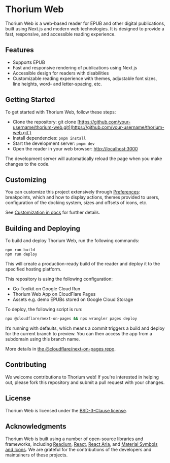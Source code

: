 # Thorium Web

Thorium Web is a web-based reader for EPUB and other digital publications, built using Next.js and modern web technologies. It is designed to provide a fast, responsive, and accessible reading experience.

## Features

- Supports EPUB
- Fast and responsive rendering of publications using Next.js
- Accessible design for readers with disabilities
- Customizable reading experience with themes, adjustable font sizes, line heights, word- and letter-spacing, etc.

## Getting Started

To get started with Thorium Web, follow these steps:

- Clone the repository: git clone [https://github.com/your-username/thorium-web.git](https://github.com/your-username/thorium-web.git`)
- Install dependencies: `pnpm install`
- Start the development server: `pnpm dev`
- Open the reader in your web browser: [http://localhost:3000](http://localhost:3000)

The development server will automatically reload the page when you make changes to the code.

## Customizing

You can customize this project extensively through [Preferences](./src/preferences.ts): breakpoints, which and how to display actions, themes provided to users, configuration of the docking system, sizes and offsets of icons, etc.

See [Customization in docs](./docs/Customization.md) for further details.

## Building and Deploying

To build and deploy Thorium Web, run the following commands:

```
npm run build
npm run deploy
```

This will create a production-ready build of the reader and deploy it to the specified hosting platform.

This repository is using the following configuration:

- Go-Toolkit on Google Cloud Run
- Thorium Web App on CloudFlare Pages
- Assets e.g. demo EPUBs stored on Google Cloud Storage

To deploy, the following script is run: 

```bash
npx @cloudflare/next-on-pages && npx wrangler pages deploy
```

It’s running with defaults, which means a commit triggers a build and deploy for the current branch to preview. You can then access the app from a subdomain using this branch name. 

More details in [the @cloudflare/next-on-pages repo](https://github.com/cloudflare/next-on-pages).

## Contributing

We welcome contributions to Thorium web! If you're interested in helping out, please fork this repository and submit a pull request with your changes.

## License

Thorium Web is licensed under the [BSD-3-Clause license](https://opensource.org/licenses/BSD-3-Clause).

## Acknowledgments

Thorium Web is built using a number of open-source libraries and frameworks, including [Readium](https://readium.org/), [React](https://reactjs.org/), [React Aria](https://react-spectrum.adobe.com/react-aria/index.html), and [Material Symbols and Icons](https://fonts.google.com/icons). We are grateful for the contributions of the developers and maintainers of these projects.